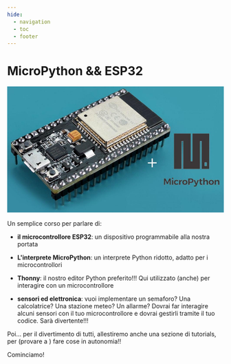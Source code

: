 ```yaml
---
hide:
  - navigation
  - toc
  - footer
---
```


# MicroPython && ESP32


![MicroPython + ESP32](MicroPythonPlusESP32.jpg)

Un semplice corso per parlare di:

- **il microcontrollore ESP32**: un dispositivo programmabile alla nostra portata

- **L'interprete MicroPython**: un interprete Python ridotto, adatto per i microcontrollori

- **Thonny**: il nostro editor Python preferito!!! Qui utilizzato (anche) per interagire con un microcontrollore

- **sensori ed elettronica**: vuoi implementare un semaforo? Una calcolatrice? Una stazione meteo? Un allarme? Dovrai far interagire alcuni sensori con il tuo microcontrollore e dovrai gestirli tramite il tuo codice. Sarà divertente!!!

Poi... per il divertimento di tutti, allestiremo anche una sezione di tutorials, per (provare a ) fare cose in autonomia!!

Cominciamo!



<br>
<br>
<br>

